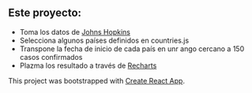 ## Este proyecto:

- Toma los datos de [Johns Hopkins](#https://github.com/CSSEGISandData)
- Selecciona algunos países definidos en countries.js
- Transpone la fecha de inicio de cada país en unr ango cercano a 150 casos confirmados
- Plazma los resultado a través de [Recharts](http://recharts.org/)

This project was bootstrapped with [Create React App](https://github.com/facebook/create-react-app).

